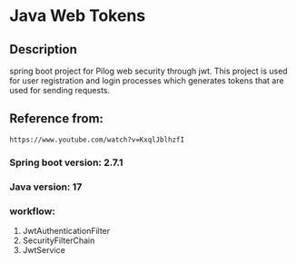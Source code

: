 # Java Web Tokens

## Description
 spring boot project for Pilog web security through jwt.
 This project is used for user registration and login processes which generates tokens that are used
for sending requests.

## Reference from:
    https://www.youtube.com/watch?v=KxqlJblhzfI

### Spring boot version: 2.7.1
### Java version: 17

### workflow:

1) JwtAuthenticationFilter
2) SecurityFilterChain
3) JwtService